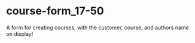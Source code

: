 # course-form_17-50

A form for creating courses, with the customer, course, and authors name on display!